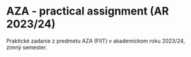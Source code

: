 # AZA - practical assignment (AR 2023/24)
Praktické zadanie z predmetu AZA (FIIT) v akademickom roku 2023/24, zimný semester.
